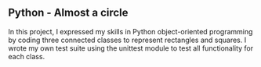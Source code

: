 ## Python - Almost a circle
In this project, I expressed my skills in Python object-oriented programming by coding three connected classes to represent rectangles and squares. I wrote my own test suite using the unittest module to test all functionality for each class.

